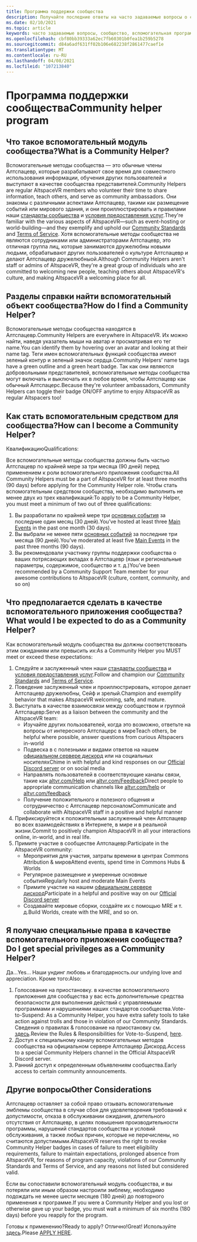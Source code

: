 ```yaml
---
title: Программа поддержки сообщества
description: Получайте последние ответы на часто задаваемые вопросы о сообществе Алтспацевр.
ms.date: 02/10/2021
ms.topic: article
keywords: часто задаваемые вопросы, сообщество, вспомогательная программа, часто задаваемые вопросы
ms.openlocfilehash: cbf80bb39333a62ec7fb60301b0fea1b259b5278
ms.sourcegitcommit: d84a6adf631ff02b106e682238f2861477caef1e
ms.translationtype: MT
ms.contentlocale: ru-RU
ms.lasthandoff: 04/08/2021
ms.locfileid: "107213840"
---
```

# <a name="community-helper-program"></a><span data-ttu-id="62beb-104">Программа поддержки сообщества</span><span class="sxs-lookup"><span data-stu-id="62beb-104">Community helper program</span></span>

## <a name="what-is-a-community-helper"></a><span data-ttu-id="62beb-105">Что такое вспомогательный модуль сообщества?</span><span class="sxs-lookup"><span data-stu-id="62beb-105">What is a Community Helper?</span></span> 

<span data-ttu-id="62beb-106">Вспомогательные методы сообщества — это обычные члены Алтспацевр, которые разрабатывают свое время для совместного использования информации, обучения других пользователей и выступают в качестве сообщества представителей.</span><span class="sxs-lookup"><span data-stu-id="62beb-106">Community Helpers are regular AltspaceVR members who volunteer their time to share information, teach others, and serve as community ambassadors.</span></span> <span data-ttu-id="62beb-107">Они знакомы с различными аспектами Алтспацевр, такими как размещение событий или мирового здания, и они проиллюстрировать и правилами наши [стандарты сообщества](community-standards.md) и [условия предоставления услуг](terms-of-service.md).</span><span class="sxs-lookup"><span data-stu-id="62beb-107">They're familiar with the various aspects of AltspaceVR—such as event-hosting or world-building—and they exemplify and uphold our [Community Standards](community-standards.md) and [Terms of Service](terms-of-service.md).</span></span> <span data-ttu-id="62beb-108">Хотя вспомогательные методы сообщества не являются сотрудниками или администраторами Алтспацевр, это отличная группа лиц, которые занимаются дружелюбны новыми людьми, обрабатывают других пользователей о культуре Алтспацевр и делают Алтспацевр дружелюбныой.</span><span class="sxs-lookup"><span data-stu-id="62beb-108">Although Community Helpers aren't staff or admins of AltspaceVR, they're a great group of individuals who are committed to welcoming new people, teaching others about AltspaceVR's culture, and making AltspaceVR a welcoming place for all.</span></span>

## <a name="how-do-i-find-a-community-helper"></a><span data-ttu-id="62beb-109">Разделы справки найти вспомогательный объект сообщества?</span><span class="sxs-lookup"><span data-stu-id="62beb-109">How do I find a Community Helper?</span></span> 
<span data-ttu-id="62beb-110">Вспомогательные методы сообщества находятся в Алтспацевр.</span><span class="sxs-lookup"><span data-stu-id="62beb-110">Community Helpers are everywhere in AltspaceVR.</span></span> <span data-ttu-id="62beb-111">Их можно найти, наведя указатель мыши на аватар и просматривая его тег name.</span><span class="sxs-lookup"><span data-stu-id="62beb-111">You can identify them by hovering over an avatar and looking at their name tag.</span></span> <span data-ttu-id="62beb-112">Теги имен вспомогательных функций сообщества имеют зеленый контур и зеленый значок сердца.</span><span class="sxs-lookup"><span data-stu-id="62beb-112">Community Helpers’ name tags have a green outline and a green heart badge.</span></span> <span data-ttu-id="62beb-113">Так как они являются добровольными представителей, вспомогательные методы сообщества могут включать и выключать их в любое время, чтобы Алтспацевр как обычный Алтспацерс.</span><span class="sxs-lookup"><span data-stu-id="62beb-113">Because they're volunteer ambassadors, Community Helpers can toggle their badge ON/OFF anytime to enjoy AltspaceVR as regular Altspacers too!</span></span>

## <a name="how-can-i-become-a-community-helper"></a><span data-ttu-id="62beb-114">Как стать вспомогательным средством для сообщества?</span><span class="sxs-lookup"><span data-stu-id="62beb-114">How can I become a Community Helper?</span></span> 

<span data-ttu-id="62beb-115">Квалификацию</span><span class="sxs-lookup"><span data-stu-id="62beb-115">Qualifications:</span></span> 

<span data-ttu-id="62beb-116">Все вспомогательные методы сообщества должны быть частью Алтспацевр по крайней мере за три месяца (90 дней) перед применением к роли вспомогательного приложения сообщества.</span><span class="sxs-lookup"><span data-stu-id="62beb-116">All Community Helpers must be a part of AltspaceVR for at least three months (90 days) before applying for the Community Helper role.</span></span> <span data-ttu-id="62beb-117">Чтобы стать вспомогательным средством сообщества, необходимо выполнить не менее двух из трех квалификаций:</span><span class="sxs-lookup"><span data-stu-id="62beb-117">To apply to be a Community Helper, you must meet a minimum of two out of three qualifications:</span></span> 

1. <span data-ttu-id="62beb-118">Вы разработали по крайней мере три [основных события](../tutorials/main-events.md) за последние один месяц (30 дней).</span><span class="sxs-lookup"><span data-stu-id="62beb-118">You’ve hosted at least three [Main Events](../tutorials/main-events.md) in the past one month (30 days).</span></span> 
2. <span data-ttu-id="62beb-119">Вы выбрали не менее пяти [основных событий](../tutorials/main-events.md) за последние три месяца (90 дней).</span><span class="sxs-lookup"><span data-stu-id="62beb-119">You’ve moderated at least five [Main Events](../tutorials/main-events.md) in the past three months (90 days).</span></span> 
3. <span data-ttu-id="62beb-120">Вы рекомендовали участнику группы поддержки сообщества о ваших потрясающих вкладах в Алтспацевр (язык и региональные параметры, содержимое, сообщество и т. д.)</span><span class="sxs-lookup"><span data-stu-id="62beb-120">You’ve been recommended by a Community Support Team member for your awesome contributions to AltspaceVR (culture, content, community, and so on)</span></span>

## <a name="what-would-i-be-expected-to-do-as-a-community-helper"></a><span data-ttu-id="62beb-121">Что предполагается сделать в качестве вспомогательного приложения сообщества?</span><span class="sxs-lookup"><span data-stu-id="62beb-121">What would I be expected to do as a Community Helper?</span></span> 

<span data-ttu-id="62beb-122">Как вспомогательный модуль сообщества вы должны соответствовать этим ожиданиям или превысить их:</span><span class="sxs-lookup"><span data-stu-id="62beb-122">As a Community Helper you MUST meet or exceed these expectations:</span></span> 

1. <span data-ttu-id="62beb-123">Следуйте и заслуженный член наши [стандарты сообщества](community-standards.md) и [условия предоставления услуг](terms-of-service.md).</span><span class="sxs-lookup"><span data-stu-id="62beb-123">Follow and champion our [Community Standards](community-standards.md) and [Terms of Service](terms-of-service.md).</span></span>
2. <span data-ttu-id="62beb-124">Поведение заслуженный член и проиллюстрировать, которое делает Алтспацевр дружелюбны, Сейф и зрелый.</span><span class="sxs-lookup"><span data-stu-id="62beb-124">Champion and exemplify behavior that makes AltspaceVR welcoming, safe, and mature.</span></span>
3. <span data-ttu-id="62beb-125">Выступать в качестве взаимосвязи между сообществом и группой Алтспацевр:</span><span class="sxs-lookup"><span data-stu-id="62beb-125">Serve as a liaison between the community and the AltspaceVR team:</span></span>
    * <span data-ttu-id="62beb-126">Изучайте других пользователей, когда это возможно, ответьте на вопросы от интересного Алтспацерс в мире</span><span class="sxs-lookup"><span data-stu-id="62beb-126">Teach others, be helpful where possible, answer questions from curious Altspacers in-world</span></span>
    * <span data-ttu-id="62beb-127">Подвеска в с полезными и видами ответов на нашем [официальном сервере дискорд](https://altvr.com/discord) или на социальных носителях</span><span class="sxs-lookup"><span data-stu-id="62beb-127">Chime in with helpful and kind responses on our [Official Discord server](https://altvr.com/discord) or on social media</span></span>
    * <span data-ttu-id="62beb-128">Направлять пользователей в соответствующие каналы связи, такие как [altvr.com/Help](../world-building/getting-help.md) или [altvr.com/Feedback](https://help.altvr.com/hc/requests/new?ticket_form_id=360001742213)</span><span class="sxs-lookup"><span data-stu-id="62beb-128">Direct people to appropriate communication channels like [altvr.com/help](../world-building/getting-help.md) or [altvr.com/feedback](https://help.altvr.com/hc/requests/new?ticket_form_id=360001742213)</span></span>
    * <span data-ttu-id="62beb-129">Получение положительного и полезного общения и сотрудничество с Алтспацевр персоналом</span><span class="sxs-lookup"><span data-stu-id="62beb-129">Communicate and collaborate with AltspaceVR staff in a positive and helpful manner</span></span> 
4. <span data-ttu-id="62beb-130">Прификсируйтеся к положительным заслуженный член Алтспацевр во всех взаимодействиях в Интернете, в мире и в реальной жизни.</span><span class="sxs-lookup"><span data-stu-id="62beb-130">Commit to positively champion AltspaceVR in all your interactions online, in-world, and in real life.</span></span> 
5. <span data-ttu-id="62beb-131">Примите участие в сообществе Алтспацевр:</span><span class="sxs-lookup"><span data-stu-id="62beb-131">Participate in the AltspaceVR community:</span></span>
    * <span data-ttu-id="62beb-132">Мероприятия для участия, затраты времени в центрах Commons Attribution & миров</span><span class="sxs-lookup"><span data-stu-id="62beb-132">Attend events, spend time in Commons Hubs & Worlds</span></span>
    * <span data-ttu-id="62beb-133">Регулярное размещение и умеренные основные события</span><span class="sxs-lookup"><span data-stu-id="62beb-133">Regularly host and moderate Main Events</span></span>
    * <span data-ttu-id="62beb-134">Примите участие на нашем [официальном сервере дискорд](https://altvr.com/discord)</span><span class="sxs-lookup"><span data-stu-id="62beb-134">Participate in a helpful and positive way on our [Official Discord server](https://altvr.com/discord)</span></span>
    * <span data-ttu-id="62beb-135">Создавайте мировые сборки, создайте их с помощью MRE и т. д.</span><span class="sxs-lookup"><span data-stu-id="62beb-135">Build Worlds, create with the MRE, and so on.</span></span> 

## <a name="do-i-get-special-privileges-as-a-community-helper"></a><span data-ttu-id="62beb-136">Я получаю специальные права в качестве вспомогательного приложения сообщества?</span><span class="sxs-lookup"><span data-stu-id="62beb-136">Do I get special privileges as a Community Helper?</span></span> 

<span data-ttu-id="62beb-137">Да...</span><span class="sxs-lookup"><span data-stu-id="62beb-137">Yes…</span></span> <span data-ttu-id="62beb-138">Наши ундинг любовь и благодарность.</span><span class="sxs-lookup"><span data-stu-id="62beb-138">our undying love and appreciation.</span></span> <span data-ttu-id="62beb-139">Кроме того:</span><span class="sxs-lookup"><span data-stu-id="62beb-139">Also:</span></span>

1. <span data-ttu-id="62beb-140">Голосование на приостановку. в качестве вспомогательного приложения для сообщества у вас есть дополнительные средства безопасности для выполнения действий с управляемыми программами и нарушениями наших стандартов сообщества.</span><span class="sxs-lookup"><span data-stu-id="62beb-140">Vote-to-Suspend: As a Community Helper, you have extra safety tools to take action against trolls and those in violation of our Community Standards.</span></span> <span data-ttu-id="62beb-141">Сведения о правилах & голосование на приостановку см. [здесь](community-helper-guide.md).</span><span class="sxs-lookup"><span data-stu-id="62beb-141">Review the Rules & Responsibilities for Vote-to-Suspend, [here](community-helper-guide.md).</span></span>
2. <span data-ttu-id="62beb-142">Доступ к специальному каналу вспомогательных методов сообщества на официальном сервере Алтспацевр Дискорд.</span><span class="sxs-lookup"><span data-stu-id="62beb-142">Access to a special Community Helpers channel in the Official AltspaceVR Discord server.</span></span>
3. <span data-ttu-id="62beb-143">Ранний доступ к определенным объявлениям сообщества.</span><span class="sxs-lookup"><span data-stu-id="62beb-143">Early access to certain community announcements.</span></span>

## <a name="other-considerations"></a><span data-ttu-id="62beb-144">Другие вопросы</span><span class="sxs-lookup"><span data-stu-id="62beb-144">Other Considerations</span></span>

<span data-ttu-id="62beb-145">Алтспацевр оставляет за собой право отзывать вспомогательные эмблемы сообщества в случае сбоя для удовлетворения требований к допустимости, отказа в обслуживании ожидания, длительного отсутствия от Алтспацевр, в целях повышения производительности программы, нарушений стандартов сообщества и условий обслуживания, а также любых причин, которые не перечислены, но считаются допустимыми.</span><span class="sxs-lookup"><span data-stu-id="62beb-145">AltspaceVR reserves the right to revoke Community Helper badges in cases of failure to meet eligibility requirements, failure to maintain expectations, prolonged absence from AltspaceVR, for reasons of program capacity, violations of our Community Standards and Terms of Service, and any reasons not listed but considered valid.</span></span>

<span data-ttu-id="62beb-146">Если вы сопоставили вспомогательный модуль сообщества, и вы потеряли или иным образом настроили эмблему, необходимо подождать не менее шести месяцев (180 дней) до повторного применения к программе.</span><span class="sxs-lookup"><span data-stu-id="62beb-146">If you were a Community Helper and you lost or otherwise gave up your badge, you must wait a minimum of six months (180 days) before you reapply for the program.</span></span>

<span data-ttu-id="62beb-147">Готовы к применению?</span><span class="sxs-lookup"><span data-stu-id="62beb-147">Ready to apply?</span></span>
<span data-ttu-id="62beb-148">Отлично!</span><span class="sxs-lookup"><span data-stu-id="62beb-148">Great!</span></span> <span data-ttu-id="62beb-149">Используйте [здесь](https://help.altvr.com/hc/requests/new?ticket_form_id=360002060313).</span><span class="sxs-lookup"><span data-stu-id="62beb-149">Please [APPLY HERE](https://help.altvr.com/hc/requests/new?ticket_form_id=360002060313).</span></span>